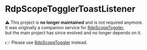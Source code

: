 # RdpScopeTogglerToastListener

⚠️ This project is **no longer maintained** and is not required anymore.  
It was originally a companion service for [RdpScopeToggler](https://github.com/ori-halevi/RdpScopeToggler),  
but the main project has since evolved and no longer depends on it.

👉 Please use [RdpScopeToggler](https://github.com/ori-halevi/RdpScopeToggler) instead.
